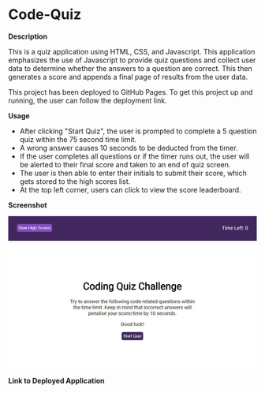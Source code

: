# Code-Quiz

**Description**

This is a quiz application using HTML, CSS, and Javascript. This application emphasizes the use of Javascript to provide quiz questions and collect user data to determine whether the answers to a question are correct. This then generates a score and appends a final page of results from the user data.

This project has been deployed to GitHub Pages. To get this project up and running, the user can follow the deployment link.

**Usage**

* After clicking "Start Quiz", the user is prompted to complete a 5 question quiz within the 75 second time limit. 
* A wrong answer causes 10 seconds to be deducted from the timer. 
* If the user completes all questions or if the timer runs out, the user will be alerted to their final score and taken to an end of quiz screen.
* The user is then able to enter their initials to submit their score, which gets stored to the high scores list.
* At the top left corner, users can click to view the score leaderboard.

**Screenshot**

![Screenshot](https://github.com/jhong1016/Code-Quiz/blob/main/assets/Screenshot.JPG)

**Link to Deployed Application**
